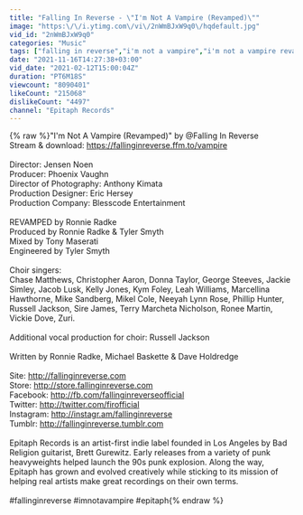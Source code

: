 ```yaml
---
title: "Falling In Reverse - \"I'm Not A Vampire (Revamped)\""
image: "https:\/\/i.ytimg.com\/vi\/2nWmBJxW9q0\/hqdefault.jpg"
vid_id: "2nWmBJxW9q0"
categories: "Music"
tags: ["falling in reverse","i'm not a vampire","i'm not a vampire revamped"]
date: "2021-11-16T14:27:38+03:00"
vid_date: "2021-02-12T15:00:04Z"
duration: "PT6M18S"
viewcount: "8090401"
likeCount: "215068"
dislikeCount: "4497"
channel: "Epitaph Records"
---
```

{% raw %}&quot;I'm Not A Vampire (Revamped)&quot; by @Falling In Reverse <br />Stream &amp; download: <a rel="nofollow" target="blank" href="https://fallinginreverse.ffm.to/vampire">https://fallinginreverse.ffm.to/vampire</a><br /><br />Director: Jensen Noen<br />Producer: Phoenix Vaughn<br />Director of Photography: Anthony Kimata<br />Production Designer: Eric Hersey<br />Production Company: Blesscode Entertainment <br /><br />REVAMPED by Ronnie Radke<br />Produced by Ronnie Radke &amp; Tyler Smyth<br />Mixed by Tony Maserati<br />Engineered by Tyler Smyth<br /><br />Choir singers:<br />Chase Matthews, Christopher Aaron, Donna Taylor, George Steeves, Jackie Simley, Jacob Lusk, Kelly Jones, Kym Foley, Leah Williams, Marcellina Hawthorne, Mike Sandberg, Mikel Cole, Neeyah Lynn Rose, Phillip Hunter, Russell Jackson, Sire James, Terry Marcheta Nicholson, Ronee Martin, Vickie Dove, Zuri.<br /><br />Additional vocal production for choir:  Russell Jackson<br /><br />Written by Ronnie Radke, Michael Baskette &amp; Dave Holdredge<br /><br />Site: <a rel="nofollow" target="blank" href="http://fallinginreverse.com">http://fallinginreverse.com</a><br />Store: <a rel="nofollow" target="blank" href="http://store.fallinginreverse.com">http://store.fallinginreverse.com</a><br />Facebook: <a rel="nofollow" target="blank" href="http://fb.com/fallinginreverseofficial">http://fb.com/fallinginreverseofficial</a><br />Twitter: <a rel="nofollow" target="blank" href="http://twitter.com/firofficial">http://twitter.com/firofficial</a><br />Instagram: <a rel="nofollow" target="blank" href="http://instagr.am/fallinginreverse">http://instagr.am/fallinginreverse</a><br />Tumblr: <a rel="nofollow" target="blank" href="http://fallinginreverse.tumblr.com">http://fallinginreverse.tumblr.com</a><br /><br />Epitaph Records is an artist-first indie label founded in Los Angeles by Bad Religion guitarist, Brett Gurewitz.  Early releases from a variety of punk heavyweights helped launch the 90s punk explosion.  Along the way, Epitaph has grown and evolved creatively while sticking to its mission of helping real artists make great recordings on their own terms.<br /><br />#fallinginreverse #imnotavampire #epitaph{% endraw %}
